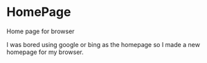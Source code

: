 # HomePage
Home page for browser

I was bored using google or bing as the homepage so I made a new homepage for my browser.
